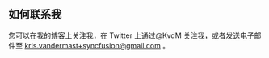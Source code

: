 ## 如何联系我

您可以在我的[博客](http://blog.krisvandermast.com/)上关注我，在 Twitter 上通过@KvdM 关注我，或者发送电子邮件至 [kris.vandermast+syncfusion@gmail.com](mailto:kris.vandermast+syncfusion@gmail.com) 。